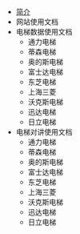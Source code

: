 * [简介](/)
* 网站使用文档
* 电梯数据使用文档
  * 通力电梯
  * 蒂森电梯
  * 奥的斯电梯
  * 富士达电梯
  * 东芝电梯
  * 上海三菱
  * 沃克斯电梯
  * 迅达电梯
  * 日立电梯
* 电梯对讲使用文档
  * 通力电梯
  * 蒂森电梯
  * 奥的斯电梯
  * 富士达电梯
  * 东芝电梯
  * 上海三菱
  * 沃克斯电梯
  * 迅达电梯
  * 日立电梯